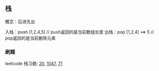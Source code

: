 ## 栈
概念：后进先出

入栈：push [1,2,4,5]    // push返回的是当前数组长度
出栈：pop [1,2,4] ==> 5 // pop返回的是当前删除元素

### 刷题
leetcode 栈习题:
[20](https://leetcode.cn/problems/valid-parentheses/), 
[1047](https://leetcode.cn/problems/remove-all-adjacent-duplicates-in-string/),
[71](https://leetcode.cn/problems/simplify-path/)